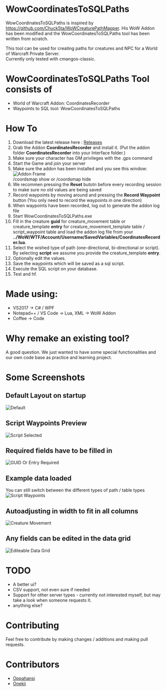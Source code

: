 # WowCoordinatesToSQLPaths
WowCoordinatesToSQLPaths is inspired by https://github.com/Chuck5ta/WoWCreaturePathMapper. His WoW Addon has been modified and the WowCoordinatesToSQLPaths tool has been written from scratch.

This tool can be used for creating paths for creatures and NPC for a World of Warcraft Private Server.  
Currently only tested with cmangos-classic.

# WowCoordinatesToSQLPaths Tool consists of
- World of Warcraft Addon: CoordinatesRecorder
- Waypoints to SQL tool: WowCoordinatesToSQLPaths

# How To
1. Download the latest release here : [Releases](https://github.com/oppahansi/WowCoordinatesToSQLPaths/releases)
2. Grab the Addon **CoordinatesRecorder** and install it. (Put the addon folder **CoordinatesRecorder** into your Interface folder.)
3. Make sure your character has GM privileges with the .gps command
4. Start the Game and join your server
5. Make sure the addon has been installed and you see this window:  
![Addon Frame](https://image.prntscr.com/image/531dcfb5014c478484d0eb909e62ec9f.png)  
/coordsmap show or /coordsmap hide 
6. We recommen pressing the **Reset** butotn before every recording session to make sure no old values are being saved
7. Record waypoints by moving around and pressing the **Record Waypoint** button (You only need to record the waypoints in one direction)
8. When waypoints have been recorded, log out to generate the addon log file
9. Start WowCoordinatesToSQLPaths.exe
10. Fill in the creature **guid** for creature_movement table or creature_template **entry** for creature_movement_template table / script_waypoint table and load the addon log file from your **../WoW/WTF/Account/Username/SavedVariables/CoordinatesRecorder.lua**.
11. Select the wished type of path (one-directional, bi-directional or script). By selecting **script** we assume you provide the creature_template **entry**.
12. Optionally edit the values.
13. Save the waypoints which will be saved as a sql script.
14. Execute the SQL script on your database.
15. Test and hf.

# Made using:
- VS2017 -> C# / WPF
- Notepad++ / VS Code -> Lua, XML -> WoW Addon
- Coffee -> Code

# Why remake an existing tool?
A good question. We just wanted to have some special functionalities and our own code base as practice and learning project.

# Some Screenshots
## Default Layout on startup
![Default](https://image.prntscr.com/image/229cb60932814bf18e54cf9e2981aaa0.png)

## Script Waypoints Preview
![Script Selected](https://image.prntscr.com/image/3e9ecfbf3bc14389bb854c780e7ba085.png)

## Required fields have to be filled in
![GUID Or Entry Required](https://image.prntscr.com/image/13537d2abba44f09afc6b15d14edf84c.png)

## Example data loaded
You can still switch between the different types of path / table types
![Script Waypoints](https://image.prntscr.com/image/5a1dde9e434745bab9822bac40f214aa.png)

## Autoadjusting in width to fit in all columns
![Creature Movement](https://image.prntscr.com/image/3e52f1a2a9cb4e919aa5f2ebc3c61f7c.png)

## Any fields can be edited in the data grid
![Editeable Data Grid](https://image.prntscr.com/image/0c706206eccc4acbaf1884e960554de7.png)

# TODO
- A better ui?
- CSV support, not even sure if needed
- Support for other server types - currently not interested myself, but may take a look when someone requests it.
- anything else?

# Contributing
Feel free to contribute by making changes / additions and making pull requests.

# Contributors
- [Oppahansi](https://github.com/oppahansi/)
- [Onekii](https://github.com/Onekii)
